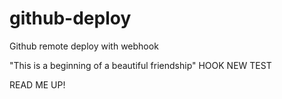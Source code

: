 # github-deploy
Github remote deploy with webhook

"This is a beginning of a beautiful friendship"
HOOK NEW TEST

READ ME UP!